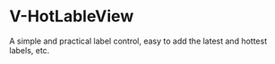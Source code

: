# V-HotLableView
A simple and practical label control, easy to add the latest and hottest labels, etc.
